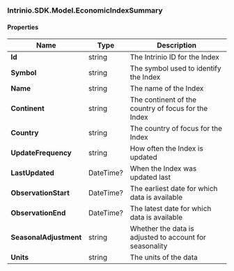 [//]: # (CLASS:Intrinio.SDK.Model.EconomicIndexSummary)

[//]: # (KIND:object)

### Intrinio.SDK.Model.EconomicIndexSummary
#### Properties

[//]: # (START_DEFINITION)

Name | Type | Description
------------ | ------------- | -------------
**Id** | string | The Intrinio ID for the Index &nbsp;
**Symbol** | string | The symbol used to identify the Index &nbsp;
**Name** | string | The name of the Index &nbsp;
**Continent** | string | The continent of the country of focus for the Index &nbsp;
**Country** | string | The country of focus for the Index &nbsp;
**UpdateFrequency** | string | How often the Index is updated &nbsp;
**LastUpdated** | DateTime? | When the Index was updated last &nbsp;
**ObservationStart** | DateTime? | The earliest date for which data is available &nbsp;
**ObservationEnd** | DateTime? | The latest date for which data is available &nbsp;
**SeasonalAdjustment** | string | Whether the data is adjusted to account for seasonality &nbsp;
**Units** | string | The units of the data &nbsp;

[//]: # (END_DEFINITION)


